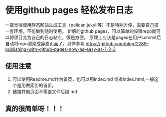 
# 使用github pages 轻松发布日志

一直觉得使用静态网站生成工具（pelican,jekyll等）不是特别方便，需要自己搭一套环境，不能做到随时使用。
新版的github pages，可以简单的设置repo就可以将项目变为自己的日志站点，很是方便。
原理上应该是pages在用户commit后自动将repo渲染成静态页面了。具体参考
https://github.com/blog/2289-publishing-with-github-pages-now-as-easy-as-1-2-3


## 使用注意
1. 可以使用Readme.md作为首页，也可以用index.md 或者index.html,一般这个是用做索引的首页。
2. 链接其他页面不需要文件后缀.md

## 真的很简单呀！！！
